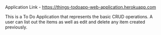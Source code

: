 Application Link - https://things-todoapp-web-application.herokuapp.com

This is a To Do Application that represents the basic CRUD operations. A user can list out the items as well as edit and delete any item created previously.
